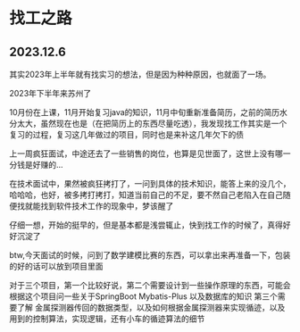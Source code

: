 # 找工之路


<!--more-->

## 2023.12.6

其实2023年上半年就有找实习的想法，但是因为种种原因，也就面了一场。

2023年下半年来苏州了

10月份在上课，11月开始复习java的知识，11月中旬重新准备简历，之前的简历水分太大，虽然现在也是（在把简历上的东西尽量吃透），我发现找工作其实是一个复习的过程，复习这几年做过的项目，同时也是来补这几年欠下的债

上一周疯狂面试，中途还去了一些销售的岗位，也算是见世面了，这世上没有哪一分钱是好赚的...

在技术面试中，果然被疯狂拷打了，一问到具体的技术知识，能答上来的没几个，哈哈哈，也好，被多拷打拷打，知道当前自己的不足，要不然自己老陷入在自己随便找就能找到软件技术工作的现象中，梦该醒了

仔细一想，开始的挺早的，但是基本都是浅尝辄止，快到找工作的时候了，真得好好沉淀了

btw,今天面试的时候，问到了数学建模比赛的东西，可以拿出来再准备一下，包装的好的话可以放到项目里面

对于三个项目，第一个比较好说，第二个需要设计到一些操作原理的东西，可能会根据这个项目问一些关于SpringBoot Mybatis-Plus 以及数据库的知识 第三个需要了解 金属探测器传回的数据类型，以及如何根据金属探测器来实现循迹，以及用到的控制算法，实现逻辑，还有小车的循迹算法的细节

